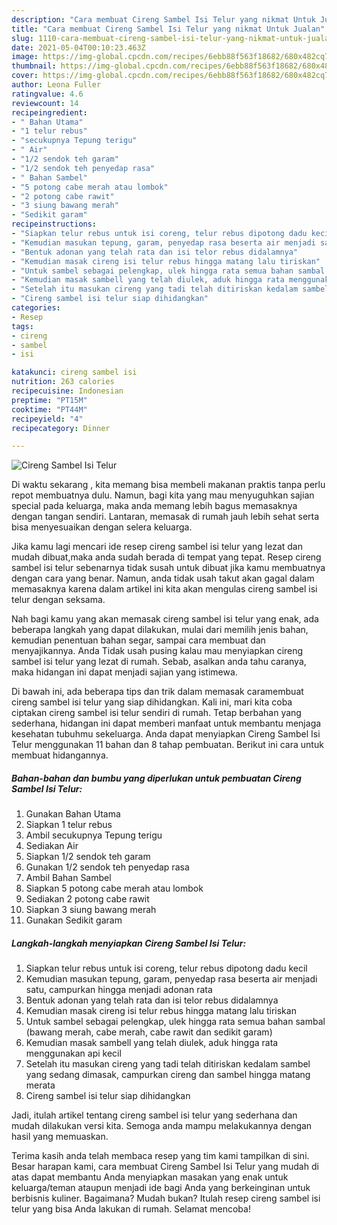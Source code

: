 ```yaml
---
description: "Cara membuat Cireng Sambel Isi Telur yang nikmat Untuk Jualan"
title: "Cara membuat Cireng Sambel Isi Telur yang nikmat Untuk Jualan"
slug: 1110-cara-membuat-cireng-sambel-isi-telur-yang-nikmat-untuk-jualan
date: 2021-05-04T00:10:23.463Z
image: https://img-global.cpcdn.com/recipes/6ebb88f563f18682/680x482cq70/cireng-sambel-isi-telur-foto-resep-utama.jpg
thumbnail: https://img-global.cpcdn.com/recipes/6ebb88f563f18682/680x482cq70/cireng-sambel-isi-telur-foto-resep-utama.jpg
cover: https://img-global.cpcdn.com/recipes/6ebb88f563f18682/680x482cq70/cireng-sambel-isi-telur-foto-resep-utama.jpg
author: Leona Fuller
ratingvalue: 4.6
reviewcount: 14
recipeingredient:
- " Bahan Utama"
- "1 telur rebus"
- "secukupnya Tepung terigu"
- " Air"
- "1/2 sendok teh garam"
- "1/2 sendok teh penyedap rasa"
- " Bahan Sambel"
- "5 potong cabe merah atau lombok"
- "2 potong cabe rawit"
- "3 siung bawang merah"
- "Sedikit garam"
recipeinstructions:
- "Siapkan telur rebus untuk isi coreng, telur rebus dipotong dadu kecil"
- "Kemudian masukan tepung, garam, penyedap rasa beserta air menjadi satu, campurkan hingga menjadi adonan rata"
- "Bentuk adonan yang telah rata dan isi telor rebus didalamnya"
- "Kemudian masak cireng isi telur rebus hingga matang lalu tiriskan"
- "Untuk sambel sebagai pelengkap, ulek hingga rata semua bahan sambal (bawang merah, cabe merah, cabe rawit dan sedikit garam)"
- "Kemudian masak sambell yang telah diulek, aduk hingga rata menggunakan api kecil"
- "Setelah itu masukan cireng yang tadi telah ditiriskan kedalam sambel yang sedang dimasak, campurkan cireng dan sambel hingga matang merata"
- "Cireng sambel isi telur siap dihidangkan"
categories:
- Resep
tags:
- cireng
- sambel
- isi

katakunci: cireng sambel isi 
nutrition: 263 calories
recipecuisine: Indonesian
preptime: "PT15M"
cooktime: "PT44M"
recipeyield: "4"
recipecategory: Dinner

---
```



![Cireng Sambel Isi Telur](https://img-global.cpcdn.com/recipes/6ebb88f563f18682/680x482cq70/cireng-sambel-isi-telur-foto-resep-utama.jpg)

Di waktu  sekarang , kita memang bisa membeli makanan praktis tanpa perlu repot membuatnya dulu. Namun, bagi kita yang mau menyuguhkan sajian special pada keluarga, maka anda memang lebih bagus memasaknya dengan tangan sendiri. Lantaran, memasak di rumah jauh lebih sehat serta bisa menyesuaikan dengan selera keluarga.

Jika kamu lagi mencari ide resep cireng sambel isi telur yang lezat dan mudah dibuat,maka anda sudah berada di tempat yang tepat. Resep cireng sambel isi telur  sebenarnya tidak susah untuk dibuat jika kamu membuatnya dengan cara yang benar. Namun, anda tidak usah takut akan gagal dalam memasaknya 
karena dalam artikel ini kita akan mengulas cireng sambel isi telur dengan seksama.  



Nah bagi kamu yang akan memasak cireng sambel isi telur yang enak, ada beberapa langkah yang dapat dilakukan, mulai dari memilih jenis bahan, kemudian penentuan bahan segar, sampai cara membuat dan menyajikannya. Anda Tidak usah pusing kalau mau menyiapkan cireng sambel isi telur yang lezat di rumah. Sebab, asalkan anda  tahu caranya, maka hidangan ini dapat menjadi sajian yang istimewa.

Di bawah ini, ada beberapa tips dan trik dalam memasak caramembuat cireng sambel isi telur yang siap dihidangkan. Kali ini, mari kita coba ciptakan cireng sambel isi telur sendiri di rumah. Tetap berbahan yang sederhana, hidangan ini dapat memberi manfaat untuk membantu menjaga kesehatan tubuhmu sekeluarga. Anda dapat menyiapkan Cireng Sambel Isi Telur menggunakan 11 bahan dan 8 tahap pembuatan. Berikut ini cara untuk membuat hidangannya.

<!--inarticleads1-->

##### Bahan-bahan dan bumbu yang diperlukan untuk pembuatan Cireng Sambel Isi Telur:

1. Gunakan  Bahan Utama
1. Siapkan 1 telur rebus
1. Ambil secukupnya Tepung terigu
1. Sediakan  Air
1. Siapkan 1/2 sendok teh garam
1. Gunakan 1/2 sendok teh penyedap rasa
1. Ambil  Bahan Sambel
1. Siapkan 5 potong cabe merah atau lombok
1. Sediakan 2 potong cabe rawit
1. Siapkan 3 siung bawang merah
1. Gunakan Sedikit garam




<!--inarticleads2-->

##### Langkah-langkah menyiapkan Cireng Sambel Isi Telur:

1. Siapkan telur rebus untuk isi coreng, telur rebus dipotong dadu kecil
1. Kemudian masukan tepung, garam, penyedap rasa beserta air menjadi satu, campurkan hingga menjadi adonan rata
1. Bentuk adonan yang telah rata dan isi telor rebus didalamnya
1. Kemudian masak cireng isi telur rebus hingga matang lalu tiriskan
1. Untuk sambel sebagai pelengkap, ulek hingga rata semua bahan sambal (bawang merah, cabe merah, cabe rawit dan sedikit garam)
1. Kemudian masak sambell yang telah diulek, aduk hingga rata menggunakan api kecil
1. Setelah itu masukan cireng yang tadi telah ditiriskan kedalam sambel yang sedang dimasak, campurkan cireng dan sambel hingga matang merata
1. Cireng sambel isi telur siap dihidangkan




Jadi, itulah artikel tentang  cireng sambel isi telur  yang sederhana dan mudah dilakukan versi kita. Semoga anda mampu melakukannya dengan hasil yang memuaskan. 

Terima kasih anda telah membaca resep yang tim kami tampilkan di sini. Besar harapan kami, cara membuat  Cireng Sambel Isi Telur yang mudah di atas dapat membantu Anda menyiapkan masakan yang enak untuk keluarga/teman ataupun menjadi ide bagi Anda yang berkeinginan untuk berbisnis kuliner. Bagaimana? Mudah bukan? Itulah resep cireng sambel isi telur yang bisa Anda lakukan di rumah. Selamat mencoba!

